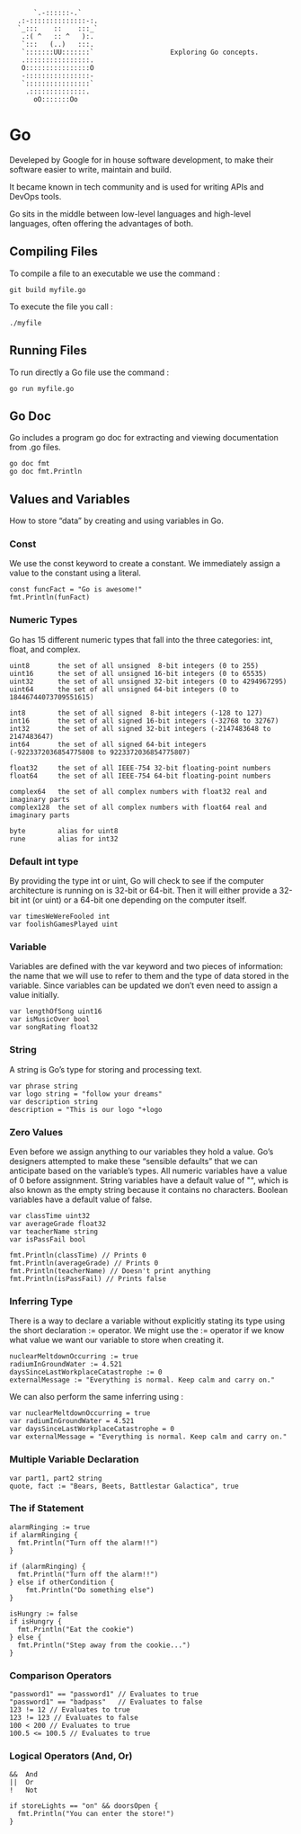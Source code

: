 

```
      `.-::::::-.`
  .:-::::::::::::::-:.
  `_:::    ::    :::_`
   .:( ^   :: ^   ):.
   `:::   (..)   :::.
   `:::::::UU:::::::`                   Exploring Go concepts.
   .::::::::::::::::.
   O::::::::::::::::O
   -::::::::::::::::-
   `::::::::::::::::`
    .::::::::::::::.
      oO:::::::Oo
```

# Go

Develeped by Google for in house software development, to make their software easier to write, maintain and build.

It became known in tech community and is used for writing APIs and DevOps tools.

Go sits in the middle between low-level languages and high-level languages, often offering the advantages of both.

## Compiling Files

To compile a file to an executable we use the command : 
```
git build myfile.go
```

To execute the file you call :
```
./myfile
```


## Running Files

To run directly a Go file use the command : 
```
go run myfile.go
```


## Go Doc

Go includes a program go doc for extracting and viewing documentation from .go files.
```
go doc fmt
go doc fmt.Println
```


## Values and Variables

How to store “data” by creating and using variables in Go.


### Const 

We use the const keyword to create a constant. We immediately assign a value to the constant using a literal.
```
const funcFact = "Go is awesome!"
fmt.Println(funFact)
```

### Numeric Types 

Go has 15 different numeric types that fall into the three categories: int, float, and complex.

```
uint8       the set of all unsigned  8-bit integers (0 to 255)
uint16      the set of all unsigned 16-bit integers (0 to 65535)
uint32      the set of all unsigned 32-bit integers (0 to 4294967295)
uint64      the set of all unsigned 64-bit integers (0 to 18446744073709551615)

int8        the set of all signed  8-bit integers (-128 to 127)
int16       the set of all signed 16-bit integers (-32768 to 32767)
int32       the set of all signed 32-bit integers (-2147483648 to 2147483647)
int64       the set of all signed 64-bit integers (-9223372036854775808 to 9223372036854775807)

float32     the set of all IEEE-754 32-bit floating-point numbers
float64     the set of all IEEE-754 64-bit floating-point numbers

complex64   the set of all complex numbers with float32 real and imaginary parts
complex128  the set of all complex numbers with float64 real and imaginary parts

byte        alias for uint8
rune        alias for int32
```


### Default int type

By providing the type int or uint, Go will check to see if the computer architecture is running on is 32-bit or 64-bit. Then it will either provide a 32-bit int (or uint) or a 64-bit one depending on the computer itself.

```
var timesWeWereFooled int
var foolishGamesPlayed uint
```



### Variable
Variables are defined with the var keyword and two pieces of information: the name that we will use to refer to them and the type of data stored in the variable. Since variables can be updated we don’t even need to assign a value initially.

```
var lengthOfSong uint16
var isMusicOver bool
var songRating float32
```

### String

A string is Go’s type for storing and processing text.

```
var phrase string
var logo string = "follow your dreams"
var description string
description = "This is our logo "+logo 
```


### Zero Values

Even before we assign anything to our variables they hold a value. Go’s designers attempted to make these “sensible defaults” that we can anticipate based on the variable’s types. All numeric variables have a value of 0 before assignment. String variables have a default value of "", which is also known as the empty string because it contains no characters. Boolean variables have a default value of false. 

```
var classTime uint32
var averageGrade float32
var teacherName string
var isPassFail bool

fmt.Println(classTime) // Prints 0
fmt.Println(averageGrade) // Prints 0
fmt.Println(teacherName) // Doesn't print anything
fmt.Println(isPassFail) // Prints false
```

### Inferring Type

There is a way to declare a variable without explicitly stating its type using the short declaration := operator. We might use the := operator if we know what value we want our variable to store when creating it.

```
nuclearMeltdownOccurring := true
radiumInGroundWater := 4.521
daysSinceLastWorkplaceCatastrophe := 0
externalMessage := "Everything is normal. Keep calm and carry on."
```

We can also perform the same inferring using : 

```
var nuclearMeltdownOccurring = true
var radiumInGroundWater = 4.521
var daysSinceLastWorkplaceCatastrophe = 0
var externalMessage = "Everything is normal. Keep calm and carry on."
```


### Multiple Variable Declaration

```
var part1, part2 string
quote, fact := "Bears, Beets, Battlestar Galactica", true
```



### The if Statement

```
alarmRinging := true
if alarmRinging {
  fmt.Println("Turn off the alarm!!") 
}

if (alarmRinging) {
  fmt.Println("Turn off the alarm!!") 
} else if otherCondition {
    fmt.Println("Do something else") 
}

isHungry := false
if isHungry {
  fmt.Println("Eat the cookie") 
} else {
  fmt.Println("Step away from the cookie...")
}

```

### Comparison Operators

```
"password1" == "password1" // Evaluates to true
"password1" == "badpass"   // Evaluates to false
123 != 12 // Evaluates to true
123 != 123 // Evaluates to false
100 < 200 // Evaluates to true
100.5 <= 100.5 // Evaluates to true
```

### Logical Operators (And, Or)

```
&&	And
||	Or
!	Not

if storeLights == "on" && doorsOpen {
  fmt.Println("You can enter the store!")
} 

```






